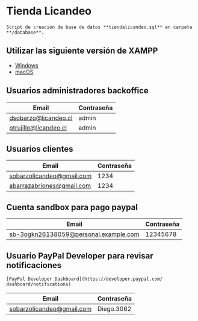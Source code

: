 # Tienda Licandeo
```
Script de creación de base de datos **tiendalicandeo.sql** en carpeta **/database**.
```
## Utilizar las siguiente versión de XAMPP

 - [Windows](https://sourceforge.net/projects/xampp/files/XAMPP%20Windows/5.6.40/)
 - [macOS](https://sourceforge.net/projects/xampp/files/XAMPP%20Mac%20OS%20X/5.6.40/)

## Usuarios administradores backoffice

| Email                 | Contraseña |
| --------------------- | ---------- |
| dsobarzo@licandeo.cl  | admin      |
| ptrujillo@licandeo.cl | admin      |

## Usuarios clientes

| Email                      | Contraseña |
| -------------------------- | ---------- |
| sobarzolicandeo@gmail.com  | 1234       |
| abarrazabriones@gmail.com  | 1234       |

## Cuenta sandbox para pago paypal
| Email                                   | Contraseña |
| ----------------------------------------| ---------- |
| sb-3ogkn26138059@personal.example.com   | 12345678   |

## Usuario PayPal Developer para revisar notificaciones
```
[PayPal Developer Dashboard](https://developer.paypal.com/
dashboard/notifications)
```
| Email                       | Contraseña |
| ----------------------------| ---------- |
| sobarzolicandeo@gmail.com   | Diego.3062 |

